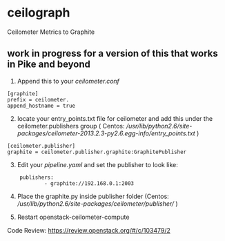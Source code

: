 ceilograph
==========
Ceilometer  Metrics to Graphite

## work in progress for a version of this that works in Pike and beyond

1. Append this to your _ceilometer.conf_  
```
[graphite]
prefix = ceilometer.
append_hostname = true
```

2. locate your entry_points.txt file for ceilometer and add this under the ceilometer.publishers group ( Centos: _/usr/lib/python2.6/site-packages/ceilometer-2013.2.3-py2.6.egg-info/entry_points.txt_ )
```
[ceilometer.publisher]
graphite = ceilometer.publisher.graphite:GraphitePublisher
```

3. Edit your _pipeline.yaml_ and set the publisher to look like: 
```
    publishers:
            - graphite://192.168.0.1:2003
```

4. Place the graphite.py inside publisher folder (Centos: _/usr/lib/python2.6/site-packages/ceilometer/publisher/_ )


5. Restart openstack-ceilometer-compute

Code Review: https://review.openstack.org/#/c/103479/2
